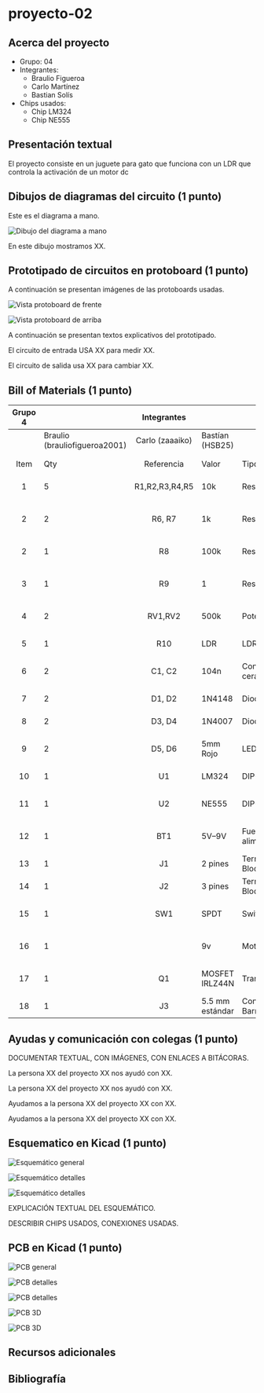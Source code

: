# proyecto-02

## Acerca del proyecto

- Grupo: 04
- Integrantes:
  - Braulio Figueroa
  - Carlo Martínez
  - Bastian Solís
- Chips usados:
  - Chip LM324
  - Chip NE555

## Presentación textual

El proyecto consiste en un juguete para gato que funciona con un LDR que controla la activación de un motor dc

## Dibujos de diagramas del circuito (1 punto)

Este es el diagrama a mano.

![Dibujo del diagrama a mano](./imagenes/diagrama-mano.jpg)

En este dibujo mostramos XX.

## Prototipado de circuitos en protoboard (1 punto)

A continuación se presentan imágenes de las protoboards usadas.

![Vista protoboard de frente](./imagenes/tme-grupo04-registro02.jpg)

![Vista protoboard de arriba](./imagenes/tme-grupo04-registro01.jpg)

A continuación se presentan textos explicativos del prototipado.

El circuito de entrada USA XX para medir XX.

El circuito de salida usa XX para cambiar XX.

## Bill of Materials (1 punto)

| Grupo 4 	|                               	|   Integrantes   	|                 	|                         	|                                    	|
|:-------:	|-------------------------------	|:---------------:	|-----------------	|-------------------------	|------------------------------------	|
|         	| Braulio (brauliofigueroa2001) 	| Carlo (zaaaiko) 	| Bastían (HSB25) 	|                         	|                                    	|
|         	|                               	|                 	|                 	|                         	|                                    	|
|         	|                               	|                 	|                 	|                         	|                                    	|
|   Item  	|              Qty              	|    Referencia   	|      Valor      	|       Tipo de ítem      	|            Accesibilidad           	|
|    1    	|               5               	|  R1,R2,R3,R4,R5 	|       10k       	|       Resistencia       	|      Se puede conseguir en lab     	|
|    2    	|               2               	|      R6, R7     	|        1k       	|       Resistencia       	|      Se puede conseguir en lab     	|
|    2    	|               1               	|        R8       	|       100k      	|       Resistencia       	|      Se puede conseguir en lab     	|
|    3    	|               1               	|        R9       	|        1        	|       Resistencia       	|      Se puede conseguir en lab     	|
|    4    	|               2               	|     RV1,RV2     	|       500k      	|      	Potenciómetro      	|      Se puede conseguir en lab     	|
|    5    	|               1               	|       R10       	|       LDR       	|           LDR           	|       Se tendrán que comprar       	|
|    6    	|               2               	|      C1, C2     	|       104n      	|   Condensador cerámico  	|      Se puede conseguir en lab     	|
|    7    	|               2               	|      D1, D2     	|      1N4148     	|          Diodo          	|       Se tendrán que comprar       	|
|    8    	|               2               	|      D3, D4     	|      1N4007     	|          Diodo          	|       Se tendrán que comprar       	|
|    9    	|               2               	|      D5, D6     	|     5mm Rojo    	|           LED           	|      Se puede conseguir en lab     	|
|    10   	|               1               	|        U1       	|      LM324      	|          DIP-14         	|       Se tendrán que comprar       	|
|    11   	|               1               	|        U2       	|      NE555      	|          DIP-8          	|      Se puede conseguir en lab     	|
|    12   	|               1               	|       BT1       	|      5V–9V      	| Fuente de alimentación. 	|      Se puede conseguir en lab     	|
|    13   	|               1               	|        J1       	|     2 pines     	|      Terminal Block     	|       Se tendrán que comprar       	|
|    14   	|               1               	|        J2       	|     3 pines     	|      Terminal Block     	|       Se tendrán que comprar       	|
|    15   	|               1               	|       SW1       	|       SPDT      	|         Switch          	|      Se puede conseguir en lab     	|
|    16   	|               1               	|                 	|        9v       	|         Motor DC        	|      Se puede conseguir en lab     	|
|    17   	|               1               	|        Q1       	|  MOSFET IRLZ44N 	|        Transistor       	| Se pueden usar los que nos pasaron 	|
|    18   	|               1               	|        J3       	| 5.5 mm estándar 	|   Conector Barrel Jack  	|       Se tendrán que comprar       	|


## Ayudas y comunicación con colegas (1 punto)

DOCUMENTAR TEXTUAL, CON IMÁGENES, CON ENLACES A BITÁCORAS.

La persona XX del proyecto XX nos ayudó con XX.

La persona XX del proyecto XX nos ayudó con XX.

Ayudamos a la persona XX del proyecto XX con XX.

Ayudamos a la persona XX del proyecto XX con XX.

## Esquematico en Kicad (1 punto)

![Esquemático general](./imagenes/esquematicofinal2.JPG)

![Esquemático detalles](./imagenes/esquematico-detalle-01.JPG)

![Esquemático detalles](./imagenes/esquematico-detalle-02.JPG)

EXPLICACIÓN TEXTUAL DEL ESQUEMÁTICO.

DESCRIBIR CHIPS USADOS, CONEXIONES USADAS.

## PCB en Kicad (1 punto)

![PCB general](./imagenes/pcb-general.jpg)

![PCB detalles](./imagenes/pcb-detalle-01.JPG)

![PCB detalles](./imagenes/pcb-detalle-02.JPG)

![PCB 3D](./imagenes/pcb-3d.JPG)

![PCB 3D](./imagenes/pcb-3d-02.JPG)

## Recursos adicionales

## Bibliografía
